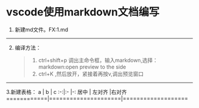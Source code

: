 vscode使用markdown文档编写
================================
1. 新建md文件。FX:1.md
--------------------------------
2. 编译方法：
   > 1. ctrl+shift+p 调出主命令框，输入markdown,选择：markdown:open preview to the side
    >2. ctrl+K ,然后放开，紧接着再按v,调出预览窗口 
---------------------------------
3.新建表格：
a  | b |  c
:-:|:- |-:
     居中   |   左对齐    |右对齐
============|=====================|===================


